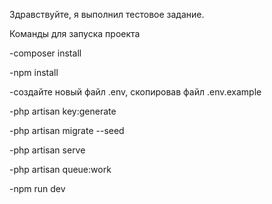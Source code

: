 Здравствуйте, я выполнил тестовое задание.


Команды для запуска проекта

-composer install

-npm install

-создайте новый файл .env, скопировав файл .env.example

-php artisan key:generate

-php artisan migrate --seed

-php artisan serve

-php artisan queue:work

-npm run dev
